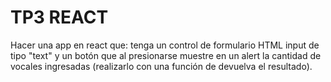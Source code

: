 # TP3 REACT

Hacer una app en react que: tenga un control de formulario HTML input de tipo "text" y un botón que al presionarse muestre en un alert la cantidad de vocales ingresadas (realizarlo con una función de devuelva el resultado).
